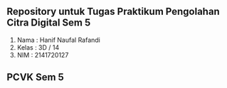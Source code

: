 ## Repository untuk Tugas Praktikum Pengolahan Citra Digital Sem 5
1. Nama : Hanif Naufal Rafandi
2. Kelas : 3D / 14
3. NIM : 2141720127

## PCVK Sem 5
